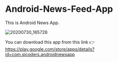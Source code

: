 # Android-News-Feed-App

This is Android News App. 

![20200730_165728](https://user-images.githubusercontent.com/54996735/88917739-e6082c00-d285-11ea-8339-10307f7008fe.gif)

You can download this app from this link  👉 https://play.google.com/store/apps/details?id=com.sjcoders.androidnewsapp

